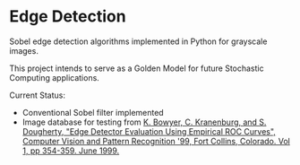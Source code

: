 # Edge Detection

Sobel edge detection algorithms implemented in Python for grayscale images.

This project intends to serve as a Golden Model for future Stochastic Computing applications.

Current Status:
* Conventional Sobel filter implemented
* Image database for testing from [K. Bowyer, C. Kranenburg, and S. Dougherty, "Edge Detector Evaluation
   Using Empirical ROC Curves", Computer Vision and Pattern Recognition '99, 
   Fort Collins, Colorado. Vol 1, pp 354-359. June 1999.](http://figment.csee.usf.edu/edge/roc/)
